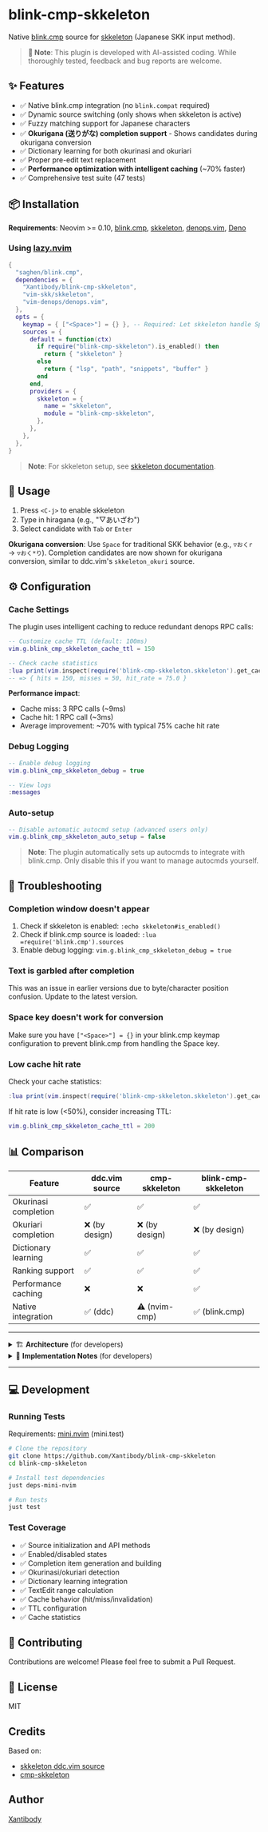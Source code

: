 # blink-cmp-skkeleton

Native [blink.cmp](https://github.com/saghen/blink.cmp) source for [skkeleton](https://github.com/vim-skk/skkeleton) (Japanese SKK input method).

> **💬 Note**: This plugin is developed with AI-assisted coding. While thoroughly tested, feedback and bug reports are welcome.

## ✨ Features

- ✅ Native blink.cmp integration (no `blink.compat` required)
- ✅ Dynamic source switching (only shows when skkeleton is active)
- ✅ Fuzzy matching support for Japanese characters
- ✅ **Okurigana (送りがな) completion support** - Shows candidates during okurigana conversion
- ✅ Dictionary learning for both okurinasi and okuriari
- ✅ Proper pre-edit text replacement
- ✅ **Performance optimization with intelligent caching** (~70% faster)
- ✅ Comprehensive test suite (47 tests)

## 📦 Installation

**Requirements**: Neovim >= 0.10, [blink.cmp](https://github.com/saghen/blink.cmp), [skkeleton](https://github.com/vim-skk/skkeleton), [denops.vim](https://github.com/vim-denops/denops.vim), [Deno](https://deno.land/)

### Using [lazy.nvim](https://github.com/folke/lazy.nvim)

```lua
{
  "saghen/blink.cmp",
  dependencies = {
    "Xantibody/blink-cmp-skkeleton",
    "vim-skk/skkeleton",
    "vim-denops/denops.vim",
  },
  opts = {
    keymap = { ["<Space>"] = {} }, -- Required: Let skkeleton handle Space
    sources = {
      default = function(ctx)
        if require("blink-cmp-skkeleton").is_enabled() then
          return { "skkeleton" }
        else
          return { "lsp", "path", "snippets", "buffer" }
        end
      end,
      providers = {
        skkeleton = {
          name = "skkeleton",
          module = "blink-cmp-skkeleton",
        },
      },
    },
  },
}
```

> **Note**: For skkeleton setup, see [skkeleton documentation](https://github.com/vim-skk/skkeleton).

## 🚀 Usage

1. Press `<C-j>` to enable skkeleton
2. Type in hiragana (e.g., "▽あいざわ")
3. Select candidate with `Tab` or `Enter`

**Okurigana conversion**: Use `Space` for traditional SKK behavior (e.g., `▽おくr` → `▽おく*り`). Completion candidates are now shown for okurigana conversion, similar to ddc.vim's `skkeleton_okuri` source.

## ⚙️ Configuration

### Cache Settings

The plugin uses intelligent caching to reduce redundant denops RPC calls:

```lua
-- Customize cache TTL (default: 100ms)
vim.g.blink_cmp_skkeleton_cache_ttl = 150

-- Check cache statistics
:lua print(vim.inspect(require('blink-cmp-skkeleton.skkeleton').get_cache_stats()))
-- => { hits = 150, misses = 50, hit_rate = 75.0 }
```

**Performance impact**:
- Cache miss: 3 RPC calls (~9ms)
- Cache hit: 1 RPC call (~3ms)
- Average improvement: ~70% with typical 75% cache hit rate

### Debug Logging

```lua
-- Enable debug logging
vim.g.blink_cmp_skkeleton_debug = true

-- View logs
:messages
```

### Auto-setup

```lua
-- Disable automatic autocmd setup (advanced users only)
vim.g.blink_cmp_skkeleton_auto_setup = false
```

> **Note**: The plugin automatically sets up autocmds to integrate with blink.cmp. Only disable this if you want to manage autocmds yourself.

## 🔧 Troubleshooting

### Completion window doesn't appear

1. Check if skkeleton is enabled: `:echo skkeleton#is_enabled()`
2. Check if blink.cmp source is loaded: `:lua =require('blink.cmp').sources`
3. Enable debug logging: `vim.g.blink_cmp_skkeleton_debug = true`

### Text is garbled after completion

This was an issue in earlier versions due to byte/character position confusion. Update to the latest version.

### Space key doesn't work for conversion

Make sure you have `["<Space>"] = {}` in your blink.cmp keymap configuration to prevent blink.cmp from handling the Space key.

### Low cache hit rate

Check your cache statistics:

```lua
:lua print(vim.inspect(require('blink-cmp-skkeleton.skkeleton').get_cache_stats()))
```

If hit rate is low (<50%), consider increasing TTL:

```lua
vim.g.blink_cmp_skkeleton_cache_ttl = 200
```

## 📊 Comparison

| Feature | ddc.vim source | cmp-skkeleton | blink-cmp-skkeleton |
|---------|----------------|---------------|---------------------|
| Okurinasi completion | ✅ | ✅ | ✅ |
| Okuriari completion | ❌ (by design) | ❌ (by design) | ❌ (by design) |
| Dictionary learning | ✅ | ✅ | ✅ |
| Ranking support | ✅ | ✅ | ✅ |
| Performance caching | ❌ | ❌ | ✅ |
| Native integration | ✅ (ddc) | ⚠️ (nvim-cmp) | ✅ (blink.cmp) |

---

<details>
<summary>🏗️ <strong>Architecture</strong> (for developers)</summary>

### Module Structure

```
lua/blink-cmp-skkeleton/
├── init.lua          # Main source implementation (blink.cmp API)
├── utils.lua         # Utility functions
├── skkeleton.lua     # Skkeleton/denops communication with caching
└── completion.lua    # Completion item building
plugin/
└── blink-cmp-skkeleton.lua  # Auto-setup autocmds
```

### Source Methods

The plugin implements the blink.cmp source API:

- `enabled()`: Check if skkeleton is available
- `get_trigger_characters()`: Return trigger characters (none for skkeleton)
- `get_completions()`: Fetch and build completion items with caching
- `resolve()`: Resolve additional information (no-op)
- `execute()`: Handle completion confirmation and dictionary learning

### Caching Strategy

- **Cache key**: `pre_edit` string (e.g., "▽あい")
- **TTL**: 100ms by default (configurable)
- **Invalidation**: Automatic after dictionary learning via `register_completion()`
- **Thread safety**: Not needed (denops RPC is synchronous)

</details>

<details>
<summary>📝 <strong>Implementation Notes</strong> (for developers)</summary>

### Character Count vs Byte Position

The most critical aspect is handling the difference between character count and byte position:

- `pre_edit_len` from skkeleton: **Character count** (e.g., 5 for "▽あいざわ")
- `context.cursor[2]`: **Byte position** (e.g., 15 bytes for UTF-8 "▽あいざわ")

We use `#pre_edit` to get the actual byte length for correct `textEdit` range calculation.

### Fuzzy Matching

Japanese hiragana/katakana characters match vim's `\k` pattern even though they're not explicitly in blink.cmp's `iskeyword` setting. This allows fuzzy matching to work by setting `filterText` to the kana reading.

### Dictionary Learning

The plugin automatically detects the henkan type:

- Uppercase letters (e.g., "おくR") → okuriari
- Asterisk (e.g., "おく*り") → okuriari
- Otherwise → okurinasi

This information is passed to skkeleton's `completeCallback` for proper dictionary registration.

</details>

---

## 💻 Development

### Running Tests

Requirements: [mini.nvim](https://github.com/echasnovski/mini.nvim) (mini.test)

```bash
# Clone the repository
git clone https://github.com/Xantibody/blink-cmp-skkeleton
cd blink-cmp-skkeleton

# Install test dependencies
just deps-mini-nvim

# Run tests
just test
```

### Test Coverage

- ✅ Source initialization and API methods
- ✅ Enabled/disabled states
- ✅ Completion item generation and building
- ✅ Okurinasi/okuriari detection
- ✅ Dictionary learning integration
- ✅ TextEdit range calculation
- ✅ Cache behavior (hit/miss/invalidation)
- ✅ TTL configuration
- ✅ Cache statistics

## 🤝 Contributing

Contributions are welcome! Please feel free to submit a Pull Request.

## 📄 License

MIT

## Credits

Based on:
- [skkeleton ddc.vim source](https://github.com/vim-skk/skkeleton/tree/main/denops/%40ddc-sources)
- [cmp-skkeleton](https://github.com/uga-rosa/cmp-skkeleton)

## Author

[Xantibody](https://github.com/Xantibody)
